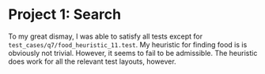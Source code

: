 # Project 1: Search

To my great dismay, I was able to satisfy all tests except for `test_cases/q7/food_heuristic_11.test`. My heuristic for finding food is is obviously not trivial. However, it seems to fail to be admissible. The heuristic does work for all the relevant test layouts, however.